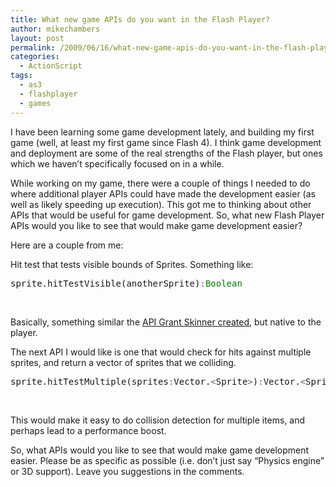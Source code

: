 ```yaml
---
title: What new game APIs do you want in the Flash Player?
author: mikechambers
layout: post
permalink: /2009/06/16/what-new-game-apis-do-you-want-in-the-flash-player/
categories:
  - ActionScript
tags:
  - as3
  - flashplayer
  - games
---
```



I have been learning some game development lately, and building my first game (well, at least my first game since Flash 4). I think game development and deployment are some of the real strengths of the Flash player, but ones which we haven&#8217;t specifically focused on in a while.

While working on my game, there were a couple of things I needed to do where additional player APIs could have made the development easier (as well as likely speeding up execution). This got me to thinking about other APIs that would be useful for game development. So, what new Flash Player APIs would you like to see that would make game development easier?

Here are a couple from me:  
<!--more-->

  
Hit test that tests visible bounds of Sprites. Something like:

<div class="highlight">
  <pre>sprite.hitTestVisible(anotherSprite)<span style="color: #666666">:</span><span style="color: #008000">Boolean</span>
</pre>
</div>

&nbsp;

Basically, something similar the [API Grant Skinner created][1], but native to the player.

The next API I would like is one that would check for hits against multiple sprites, and return a vector of sprites that we colliding.

<div class="highlight">
  <pre>sprite.hitTestMultiple(sprites<span style="color: #666666">:</span>Vector.<span style="color: #666666">&lt;</span>Sprite<span style="color: #666666">&gt;</span>)<span style="color: #666666">:</span>Vector.<span style="color: #666666">&lt;</span>Sprite<span style="color: #666666">&gt;;</span>
</pre>
</div>

&nbsp;

This would make it easy to do collision detection for multiple items, and perhaps lead to a performance boost.

So, what APIs would you like to see that would make game development easier. Please be as specific as possible (i.e. don&#8217;t just say &#8220;Physics engine&#8221; or 3D support). Leave you suggestions in the comments.

 [1]: http://www.gskinner.com/blog/archives/2005/10/source_code_sha.html